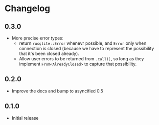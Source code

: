 # Changelog

## 0.3.0

- More precise error types:
  - return `rusqlite::Error` whenevr possible, and `Error` only when connection is closed (because we have to represent the possibility that it's been closed already).
  - Allow user errors to be returned from `.call()`, so long as they implement `From<AlreadyClosed>` to capture that possibility.

## 0.2.0

- Improve the docs and bump to asyncified 0.5

## 0.1.0

- Initial release